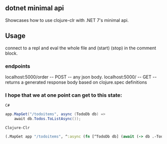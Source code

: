 ## dotnet minimal api
Showcases how to use clojure-clr with .NET 7's minimal api.

## Usage
connect to a repl and eval the whole file and (start) (stop) in the comment block.
   
### endpoints
localhost:5000/order -- POST -- any json body. 
localhost:5000/      -- GET  -- returns a generated response body based on clojure.spec definitions

### I hope that we at one point can get to this state:

`C#`
```C#
app.MapGet("/todoitems", async (TodoDb db) =>
    await db.Todos.ToListAsync());
```

`Clojure-Clr`
```Clojure
(.MapGet app "/todoitems", ^:async (fn [^TodoDb db] (await (-> db .-Todos (.ToListAsync)))))
```
  